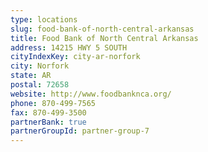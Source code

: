 ```yaml
---
type: locations
slug: food-bank-of-north-central-arkansas
title: Food Bank of North Central Arkansas
address: 14215 HWY 5 SOUTH
cityIndexKey: city-ar-norfork
city: Norfork
state: AR
postal: 72658
website: http://www.foodbanknca.org/
phone: 870-499-7565
fax: 870-499-3500
partnerBank: true
partnerGroupId: partner-group-7
---
```

